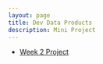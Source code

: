 ```yaml
---
layout: page
title: Dev Data Products
description: Mini Project
---
```


- [Week 2 Project](Week2-Project.html)
